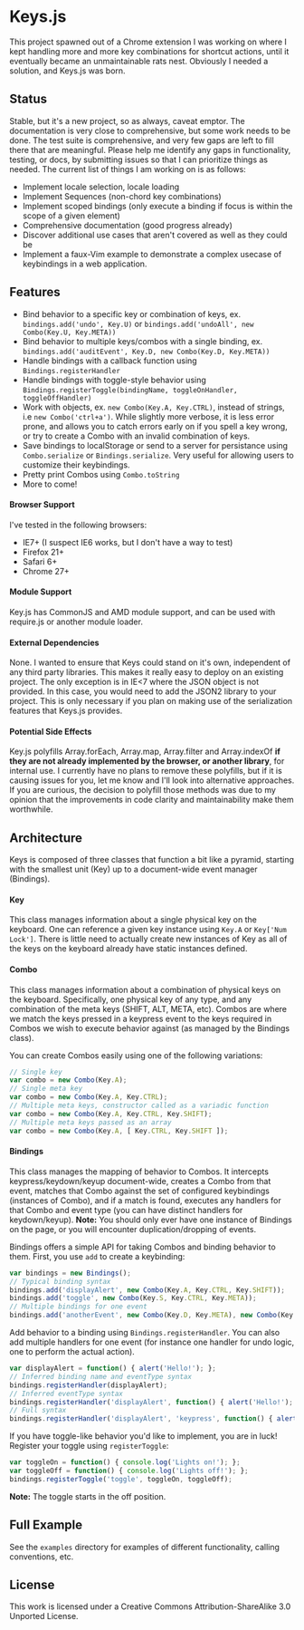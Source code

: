 # Keys.js

This project spawned out of a Chrome extension I was working on where I kept handling more and more key combinations for shortcut actions, until it eventually became an unmaintainable rats nest. Obviously I needed a solution, and Keys.js was born.

## Status

Stable, but it's a new project, so as always, caveat emptor. The documentation is very close to comprehensive, but some work needs to be done. The test suite is comprehensive, and very few gaps are left to fill there that are meaningful. Please help me identify any gaps in functionality, testing, or docs, by submitting issues so that I can prioritize things as needed. The current list of things I am working on is as follows:

- Implement locale selection, locale loading
- Implement Sequences (non-chord key combinations)
- Implement scoped bindings (only execute a binding if focus is within the scope of a given element)
- Comprehensive documentation (good progress already)
- Discover additional use cases that aren't covered as well as they could be
- Implement a faux-Vim example to demonstrate a complex usecase of keybindings in a web application.

## Features

- Bind behavior to a specific key or combination of keys, ex. `bindings.add('undo', Key.U)` or `bindings.add('undoAll', new Combo(Key.U, Key.META))`
- Bind behavior to multiple keys/combos with a single binding, ex. `bindings.add('auditEvent', Key.D, new Combo(Key.D, Key.META))`
- Handle bindings with a callback function using `Bindings.registerHandler`
- Handle bindings with toggle-style behavior using `Bindings.registerToggle(bindingName, toggleOnHandler, toggleOffHandler)`
- Work with objects, ex. `new Combo(Key.A, Key.CTRL)`, instead of strings, i.e `new Combo('ctrl+a')`. While slightly more verbose, it is less error prone, and allows you to catch errors early on if you spell a key wrong, or try to create a Combo with an invalid combination of keys.
- Save bindings to localStorage or send to a server for persistance using `Combo.serialize` or `Bindings.serialize`. Very useful for allowing users to customize their keybindings.
- Pretty print Combos using `Combo.toString`
- More to come!

#### Browser Support

I've tested in the following browsers:

- IE7+ (I suspect IE6 works, but I don't have a way to test)
- Firefox 21+
- Safari 6+
- Chrome 27+

#### Module Support

Key.js has CommonJS and AMD module support, and can be used with require.js or another module loader.

#### External Dependencies

None. I wanted to ensure that Keys could stand on it's own, independent of any third party libraries. This makes it really easy to deploy on an existing project. The only exception is in IE<7 where the JSON object is not provided. In this case, you would need to add the JSON2 library to your project. This is only necessary if you plan on making use of the serialization features that Keys.js provides.

#### Potential Side Effects

Key.js polyfills Array.forEach, Array.map, Array.filter and Array.indexOf **if they are not already implemented by the browser, or another library**, for internal use. I currently have no plans to remove these polyfills, but if it is causing issues for you, let me know and I'll look into alternative approaches. If you are curious, the decision to polyfill those methods was due to my opinion that the improvements in code clarity and maintainability make them worthwhile.

## Architecture

Keys is composed of three classes that function a bit like a pyramid, starting with the smallest unit (Key) up to a document-wide event manager (Bindings).

#### Key

This class manages information about a single physical key on the keyboard. One can reference a given key instance using `Key.A` or `Key['Num Lock']`. There is little need to actually create new instances of Key as all of the keys on the keyboard already have static instances defined.

#### Combo

This class manages information about a combination of physical keys on the keyboard. Specifically, one physical key of any type, and any combination of the meta keys (SHIFT, ALT, META, etc). Combos are where we match the keys pressed in a keypress event to the keys required in Combos we wish to execute behavior against (as managed by the Bindings class).

You can create Combos easily using one of the following variations:

```javascript
// Single key
var combo = new Combo(Key.A);
// Single meta key
var combo = new Combo(Key.A, Key.CTRL);
// Multiple meta keys, constructor called as a variadic function
var combo = new Combo(Key.A, Key.CTRL, Key.SHIFT);
// Multiple meta keys passed as an array
var combo = new Combo(Key.A, [ Key.CTRL, Key.SHIFT ]);
```

#### Bindings

This class manages the mapping of behavior to Combos. It intercepts keypress/keydown/keyup document-wide, creates a Combo from that event, matches that Combo against the set of configured keybindings (instances of Combo), and if a match is found, executes any handlers for that Combo and event type (you can have distinct handlers for keydown/keyup). **Note:** You should only ever have one instance of Bindings on the page, or you will encounter duplication/dropping of events.

Bindings offers a simple API for taking Combos and binding behavior to them. First, you use `add` to create a keybinding:

```javascript
var bindings = new Bindings();
// Typical binding syntax
bindings.add('displayAlert', new Combo(Key.A, Key.CTRL, Key.SHIFT));
bindings.add('toggle', new Combo(Key.S, Key.CTRL, Key.META));
// Multiple bindings for one event
bindings.add('anotherEvent', new Combo(Key.D, Key.META), new Combo(Key.D, Key.SHIFT));
```

Add behavior to a binding using `Bindings.registerHandler`. You can also add multiple handlers for one event (for instance one handler for undo logic, one to perform the actual action).

```javascript
var displayAlert = function() { alert('Hello!'); };
// Inferred binding name and eventType syntax
bindings.registerHandler(displayAlert);
// Inferred eventType syntax
bindings.registerHandler('displayAlert', function() { alert('Hello!'); });
// Full syntax
bindings.registerHandler('displayAlert', 'keypress', function() { alert('Hello!'); });
```

If you have toggle-like behavior you'd like to implement, you are in luck! Register your toggle using `registerToggle`:

```javascript
var toggleOn = function() { console.log('Lights on!'); };
var toggleOff = function() { console.log('Lights off!'); };
bindings.registerToggle('toggle', toggleOn, toggleOff);
```

**Note:** The toggle starts in the off position.



## Full Example

See the `examples` directory for examples of different functionality, calling conventions, etc.

## License

This work is licensed under a Creative Commons Attribution-ShareAlike 3.0 Unported License.